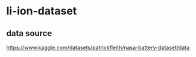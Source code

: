 # li-ion-dataset

## data source
https://www.kaggle.com/datasets/patrickfleith/nasa-battery-dataset/data
